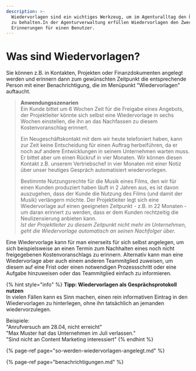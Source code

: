 ```yaml
---
description: >-
  Wiedervorlagen sind ein wichtiges Werkzeug, um im Agenturalltag den Überblick
  zu behalten.In der Agenturverwaltung erfüllen Wiedervorlagen den Zweck einer
  Erinnerungen für einen Benutzer.
---
```


# Was sind Wiedervorlagen?

Sie können z.B. in Kontakten, Projekten oder Finanzdokumenten angelegt werden und erinnern dann zum gewünschten Zeitpunkt die entsprechende Person mit einer Benachrichtigung, die im Menüpunkt "Wiedervorlagen" auftaucht.

> **Anwendungsszenarien**  
> Ein Kunde bittet um 6 Wochen Zeit für die Freigabe eines Angebots, der Projektleiter könnte sich selbst eine Wiedervorlage in sechs Wochen einstellen, die ihn an das Nachfassen zu diesem Kostenvoranschlag erinnert.  
>   
> Ein Neugeschäftskontakt mit dem wir heute telefoniert haben, kann zur Zeit keine Entscheidung für einen Auftrag herbeiführen, da er noch auf andere Entwicklungen in seinem Unternehmen warten muss. Er bittet aber um einen Rückruf in vier Monaten. Wir können diesen Kontakt z.B. unserem Vertriebschef in vier Monaten mit einer Notiz über unser heutiges Gespräch automatisiert wiedervorlegen.  
>   
> Bestimmte Nutzungsrechte für die Musik eines Films, den wir für einen Kunden produziert haben läuft in 2 Jahren aus, es ist davon auszugehen, dass der Kunde die Nutzung des Films \(und damit der Musik\) verlängern möchte. Der Projektleiter legt sich eine Wiedervorlage auf einen geeigneten Zeitpunkt - z.B. in 22 Monaten - um daran erinnert zu werden, dass er dem Kunden rechtzeitig die Neulizensierung anbieten kann.   
> _Ist der Projektleiter zu diesem Zeitpunkt nicht mehr im Unternehmen, geht die Wiedervorlage automatisch an seinen Nachfolger über._

Eine Wiedervorlage kann für man einerseits für sich selbst angelegen, um sich beispielsweise an einen Termin zum Nachhalten eines noch nicht freigegebenen Kostenvoranschlags zu erinnern. Alternativ kann man eine Wiedervorlage aber auch einem anderen Teammitglied zuweisen, um diesem auf eine Frist oder einen notwendigen Prozessschritt oder eine Aufgabe hinzuweisen oder das Teammitglied einfach zu informieren.

{% hint style="info" %}
**Tipp: Wiedervorlagen als Gesprächsprotokoll nutzen**  
In vielen Fällen kann es Sinn machen, einen rein informativen Eintrag in den Wiedervorlagen zu hinterlegen, ohne ihn tatsächlich an jemanden wiedervorzulegen. 

Beispiele:   
"Anrufversuch am 28.04, nicht erreicht"   
"Max Muster hat das Unternehmen im Juli verlassen."  
"Sind nicht an Content Marketing interessiert"
{% endhint %}

{% page-ref page="so-werden-wiedervorlagen-angelegt.md" %}

{% page-ref page="benachrichtigungen.md" %}

